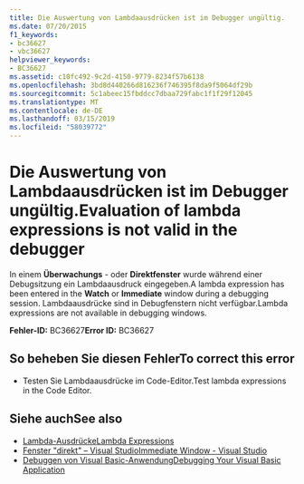 ```yaml
---
title: Die Auswertung von Lambdaausdrücken ist im Debugger ungültig.
ms.date: 07/20/2015
f1_keywords:
- bc36627
- vbc36627
helpviewer_keywords:
- BC36627
ms.assetid: c10fc492-9c2d-4150-9779-8234f57b6138
ms.openlocfilehash: 3bd8d440266d816236f746395f8da9f5064df29b
ms.sourcegitcommit: 5c1abeec15fbddcc7dbaa729fabc1f1f29f12045
ms.translationtype: MT
ms.contentlocale: de-DE
ms.lasthandoff: 03/15/2019
ms.locfileid: "58039772"
---
```

# <a name="evaluation-of-lambda-expressions-is-not-valid-in-the-debugger"></a><span data-ttu-id="cf65f-102">Die Auswertung von Lambdaausdrücken ist im Debugger ungültig.</span><span class="sxs-lookup"><span data-stu-id="cf65f-102">Evaluation of lambda expressions is not valid in the debugger</span></span>
<span data-ttu-id="cf65f-103">In einem **Überwachungs** - oder **Direktfenster** wurde während einer Debugsitzung ein Lambdaausdruck eingegeben.</span><span class="sxs-lookup"><span data-stu-id="cf65f-103">A lambda expression has been entered in the **Watch** or **Immediate** window during a debugging session.</span></span> <span data-ttu-id="cf65f-104">Lambdaausdrücke sind in Debugfenstern nicht verfügbar.</span><span class="sxs-lookup"><span data-stu-id="cf65f-104">Lambda expressions are not available in debugging windows.</span></span>  
  
 <span data-ttu-id="cf65f-105">**Fehler-ID:** BC36627</span><span class="sxs-lookup"><span data-stu-id="cf65f-105">**Error ID:** BC36627</span></span>  
  
## <a name="to-correct-this-error"></a><span data-ttu-id="cf65f-106">So beheben Sie diesen Fehler</span><span class="sxs-lookup"><span data-stu-id="cf65f-106">To correct this error</span></span>  
  
-   <span data-ttu-id="cf65f-107">Testen Sie Lambdaausdrücke im Code-Editor.</span><span class="sxs-lookup"><span data-stu-id="cf65f-107">Test lambda expressions in the Code Editor.</span></span>  
  
## <a name="see-also"></a><span data-ttu-id="cf65f-108">Siehe auch</span><span class="sxs-lookup"><span data-stu-id="cf65f-108">See also</span></span>

- [<span data-ttu-id="cf65f-109">Lambda-Ausdrücke</span><span class="sxs-lookup"><span data-stu-id="cf65f-109">Lambda Expressions</span></span>](../../visual-basic/programming-guide/language-features/procedures/lambda-expressions.md)
- [<span data-ttu-id="cf65f-110">Fenster "direkt" – Visual Studio</span><span class="sxs-lookup"><span data-stu-id="cf65f-110">Immediate Window - Visual Studio</span></span>](/visualstudio/ide/reference/immediate-window)
- [<span data-ttu-id="cf65f-111">Debuggen von Visual Basic-Anwendung</span><span class="sxs-lookup"><span data-stu-id="cf65f-111">Debugging Your Visual Basic Application</span></span>](../../visual-basic/developing-apps/debugging.md)
